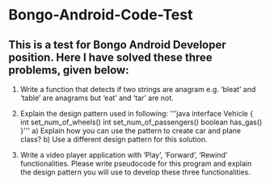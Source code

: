 # Bongo-Android-Code-Test

## This is a test for Bongo Android Developer position. Here I have solved these three problems, given below: 

1) Write a function that detects if two strings are anagram e.g. ‘bleat’ and ‘table’
are anagrams but ‘eat’ and ‘tar’ are not.

2) Explain the design pattern used in following:
'''java
interface Vehicle {
int set_num_of_wheels()
int set_num_of_passengers()
boolean has_gas()
}'''
a) Explain how you can use the pattern to create car and plane class?
b) Use a different design pattern for this solution.

3) Write a video player application with ‘Play’, ‘Forward’, ‘Rewind’ functionalities. Please
write pseudocode for this program and explain the design pattern you will use to
develop these three functionalities.
